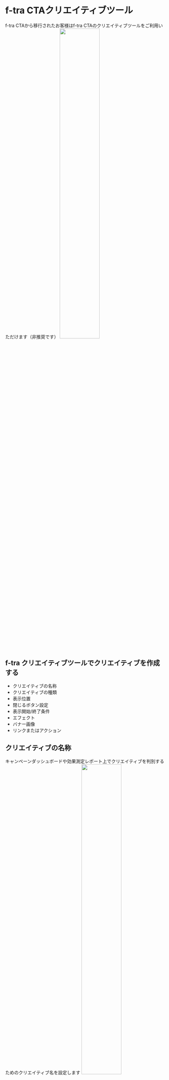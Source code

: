 # f-tra CTAクリエイティブツール
f-tra CTAから移行されたお客様はf-tra CTAのクリエイティブツールをご利用いただけます（非推奨です）
<img src="https://github.com/f-code/code-mc-docs/blob/master/ja/images/c0.png" width=50%>

## f-tra クリエイティブツールでクリエイティブを作成する
* クリエイティブの名称
* クリエイティブの種類
* 表示位置
* 閉じるボタン設定
* 表示開始/終了条件
* エフェクト
* バナー画像
* リンクまたはアクション


##  クリエイティブの名称
キャンペーンダッシュボードや効果測定レポート上でクリエイティブを判別するためのクリエイティブ名を設定します
<img src="https://github.com/f-code/code-mc-docs/blob/master/ja/images/c1.PNG" width=50%>


##  クリエイティブの種類
<img src="https://github.com/f-code/code-mc-docs/blob/master/ja/images/c2.PNG" width=50%>
クリエイティブの種類を指定します、f-traのクリエイティブには以下の4種類があります

### バナー表示（単一リンク）/（複数のリンク）
* 1枚画像を表示するバナーです
* 単一リンクではバナー全域へのクリックが同じリンク、またはアクションとなります
* 複数リンクではバナー上に矩形で個別リンクを設定出来ます

### メールアドレス登録
* アクセスしたユーザのメールアドレスを取得する事が可能です
  * 入力されたメールアドレスはCTAのサーバに送信されます
* 送信されたメールアドレスはダッシュボードからダウンロード可能です
* 入力画面/完了画面/エラー画面について文言/デザインの変更が可能です

### Facebookいいね
* いいね付与対象URLが任意に設定可能です
  * トップページなどサイト内任意のページ
  * Facebookページ
* いいね付与対象URLが空欄の場合、オファーが表示されたサイト内のページにいいねが付与されます


##  表示位置
<img src="https://github.com/f-code/code-mc-docs/blob/master/ja/images/c3.PNG" width=50%>
* クリエイティブの表示位置を指定します

##  閉じるボタン設定
<img src="https://github.com/f-code/code-mc-docs/blob/master/ja/images/c4.PNG" width=50%>
* 閉じるボタンの画像とサイズ、表示位置を選択します


##  表示開始/終了条件
<img src="https://github.com/f-code/code-mc-docs/blob/master/ja/images/c5.PNG" width=50%>
* クリエイティブの表示開始と終了の条件を設定します
  * 開始条件を指定しない場合、ページ読み込み時から表示します
  * 終了条件を指定しない場合、ユーザーが閉じるボタンを押さない限り表示します

##  エフェクト
<img src="https://github.com/f-code/code-mc-docs/blob/master/ja/images/c6.PNG" width=50%>
* 表示時のエフェクト（アニメーション）を指定します

##  バナー画像
<img src="https://github.com/f-code/code-mc-docs/blob/master/ja/images/c7.PNG" width=50%>
※ クリエイティブ種類にバナーを指定した場合に選択します
* クリエイティブに使用する画像を指定します
  * URLで指定する方法と画像をアップロードする方法があります
* 表示サイズを指定することができます
  * 指定しない場合元のサイズで表示されます
  * 縦横の片側だけ指定するとアスペクト比を保ってサイズ変更します

##  リンクまたはアクション
<img src="https://github.com/f-code/code-mc-docs/blob/master/ja/images/c8.PNG" width=50%>
※ クリエイティブ種類にバナーを指定した場合に選択します
* クリック時の遷移先またはアクションを指定します

##  いいね対象URL
<img src="https://github.com/f-code/code-mc-docs/blob/master/ja/images/c9.PNG" width=50%>
※ クリエイティブ種類にFBいいねを指定した場合に選択します
* いいねをするURLを指定します
* 空欄の場合、オファーの表示URLが対象となります

##  メールアドレス登録画面
<img src="https://github.com/f-code/code-mc-docs/blob/master/ja/images/c10.PNG" width=50%>
※ クリエイティブ種類にメールアドレス登録を指定した場合に選択します
* メールアドレス登録ポップアップの表示内容、入力完了後表示テキスト、エラー時表示テキストを指定します






